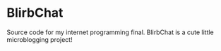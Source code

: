 # BlirbChat
Source code for my internet programming final. BlirbChat is a cute little microblogging project!
